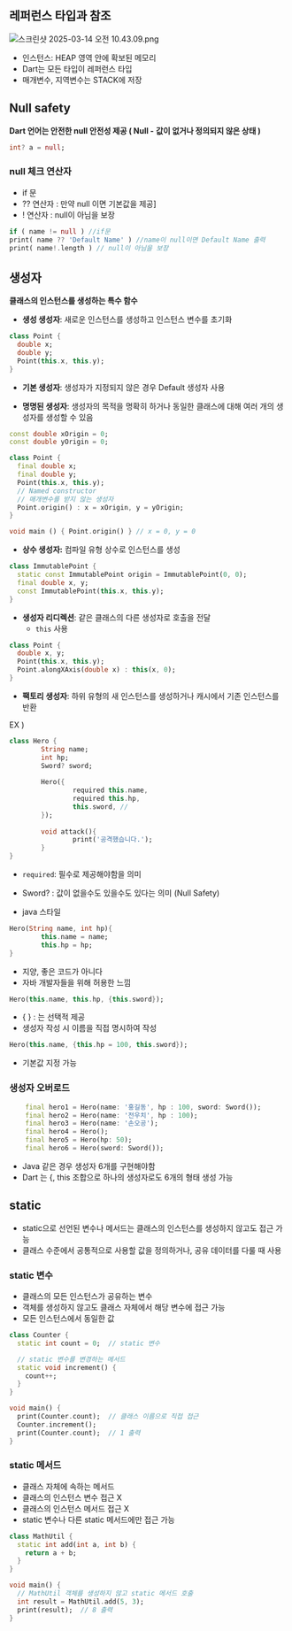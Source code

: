 ## 레퍼런스 타입과 참조

![스크린샷 2025-03-14 오전 10.43.09.png](attachment:fa881f87-b3d9-40e6-83d7-0b080048748d:스크린샷_2025-03-14_오전_10.43.09.png)

- 인스턴스: HEAP 영역 안에 확보된 메모리
- Dart는 모든 타입이 레퍼런스 타입
- 매개변수, 지역변수는 STACK에 저장

## Null safety

**Dart 언어는 안전한 null 안전성 제공 ( Null -** **값이 없거나 정의되지 않은 상태 )**

```dart
int? a = null;
```

### null 체크 연산자

- if 문
- ?? 연산자 : 만약 null 이면 기본값을 제공]
- ! 연산자 : null이 아님을 보장

```dart
if ( name != null ) //if문
print( name ?? 'Default Name' ) //name이 null이면 Default Name 출력 
print( name!.length ) // null이 아님을 보장
```

## 생성자

**클래스의 인스턴스를 생성하는 특수 함수**

- **생성 생성자**: 새로운 인스턴스를 생성하고 인스턴스 변수를 초기화

```dart
class Point {
  double x;
  double y;
  Point(this.x, this.y);
}
```

- **기본 생성자**: 생성자가 지정되지 않은 경우  Default 생성자 사용

- **명명된 생성자**: 생성자의 목적을 명확히 하거나 동일한 클래스에 대해 여러 개의 생성자를 생성할 수 있음

```dart
const double xOrigin = 0;
const double yOrigin = 0;

class Point {
  final double x;
  final double y;
  Point(this.x, this.y);
  // Named constructor
  // 매개변수를 받지 않는 생성자
  Point.origin() : x = xOrigin, y = yOrigin;
}

void main () { Point.origin() } // x = 0, y = 0
```

- **상수 생성자:** 컴파일 유형 상수로 인스턴스를 생성

```dart
class ImmutablePoint {
  static const ImmutablePoint origin = ImmutablePoint(0, 0);
  final double x, y;
  const ImmutablePoint(this.x, this.y);
}
```

- **생성자 리디렉션**: 같은 클래스의 다른 생성자로 호출을 전달
    - `this` 사용

```dart
class Point {
  double x, y;
  Point(this.x, this.y);
  Point.alongXAxis(double x) : this(x, 0);
}
```

- **팩토리 생성자**: 하위 유형의 새 인스턴스를 생성하거나 캐시에서 기존 인스턴스를 반환

EX )

```dart
class Hero {
		String name;
		int hp;
		Sword? sword;
		
		Hero({
				required this.name,
				required this.hp,
				this.sword, //
		});
		
		void attack(){ 
				print('공격했습니다.'); 
		}
}
```

- `required`: 필수로 제공해야함을 의미
- Sword? : 값이 없을수도 있을수도 있다는 의미 (Null Safety)

- java 스타일

```dart
Hero(String name, int hp){
		this.name = name;
		this.hp = hp;
}
```

- 지양, 좋은 코드가 아니다
- 자바 개발자들을 위해 허용한 느낌

```dart
Hero(this.name, this.hp, {this.sword});
```

- {  } : 는 선택적 제공
- 생성자 작성 시 이름을 직접 명시하여 작성

```dart
Hero(this.name, {this.hp = 100, this.sword});
```

- 기본값 지정 가능

### 생성자 오버로드

```dart
	final hero1 = Hero(name: '홍길동', hp : 100, sword: Sword());
	final hero2 = Hero(name: '전우치', hp : 100);
	final hero3 = Hero(name: '손오공');
	final hero4 = Hero();
	final hero5 = Hero(hp: 50);
	final hero6 = Hero(sword: Sword());
```

- Java 같은 경우 생성자 6개를 구현해야함
- Dart 는  {, this 조합으로 하나의 생성자로도 6개의 형태 생성 가능

## static

- static으로 선언된 변수나 메서드는 클래스의 인스턴스를 생성하지 않고도 접근 가능
- 클래스 수준에서 공통적으로 사용할 값을 정의하거나, 공유 데이터를 다룰 때 사용

### static 변수

- 클래스의 모든 인스턴스가 공유하는 변수
- 객체를 생성하지 않고도 클래스 자체에서 해당 변수에 접근 가능
- 모든 인스턴스에서 동일한 값

```dart
class Counter {
  static int count = 0;  // static 변수

  // static 변수를 변경하는 메서드
  static void increment() {
    count++;
  }
}

void main() {
  print(Counter.count);  // 클래스 이름으로 직접 접근
  Counter.increment();
  print(Counter.count);  // 1 출력
}
```

### static 메서드

- 클래스 자체에 속하는 메서드
- 클래스의 인스턴스 변수 접근 X
- 클래스의 인스턴스 메서드 접근 X
- static 변수나 다른 static 메서드에만 접근 가능

```dart
class MathUtil {
  static int add(int a, int b) {
    return a + b;
  }
}

void main() {
  // MathUtil 객체를 생성하지 않고 static 메서드 호출
  int result = MathUtil.add(5, 3);
  print(result);  // 8 출력
}
```